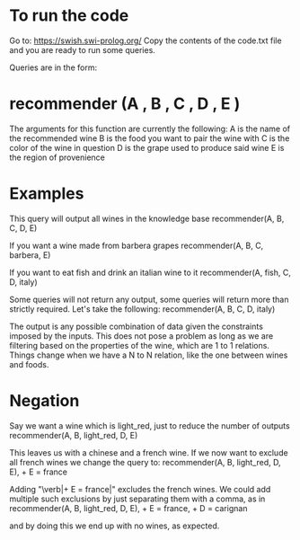 # To run the code
Go to: https://swish.swi-prolog.org/ 
Copy the contents of the code.txt file and you are ready to run some queries.

Queries are in the form:

# recommender (A , B , C , D , E )
The arguments for this function are currently the following:
A is the name of the recommended wine
B is the food you want to pair the wine with
C is the color of the wine in question
D is the grape used to produce said wine
E is the region of provenience

# Examples

This query will output all wines in the knowledge base
recommender(A, B, C, D, E)

If you want a wine made from barbera grapes
recommender(A, B, C, barbera, E)

If you want to eat fish and drink an italian wine to it
recommender(A, fish, C, D, italy)

Some queries will not return any output, some queries will return more than strictly required. Let's take the following:
recommender(A, B, C, D, italy)

The output is any possible combination of data given the constraints imposed by the inputs. This does not pose a problem as long as we are filtering based on the properties of the wine, which are 1 to 1 relations. Things change when we have a N to N relation, like the one between wines and foods.

# Negation

Say we want a wine which is light\_red, just to reduce the number of outputs
recommender(A, B, light_red, D, E)

This leaves us with a chinese and a french wine. If we now want to exclude all french wines we change the query to:
recommender(A, B, light_red, D, E), \+ E = france

Adding "\verb|\+ E = france|" excludes the french wines. We could add multiple such exclusions by just separating them with a comma, as in 
recommender(A, B, light_red, D, E), \+ E = france, \+ D = carignan

and by doing this we end up with no wines, as expected.
